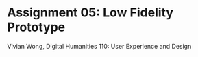 # Assignment 05: Low Fidelity Prototype
Vivian Wong, Digital Humanities 110: User Experience and Design

